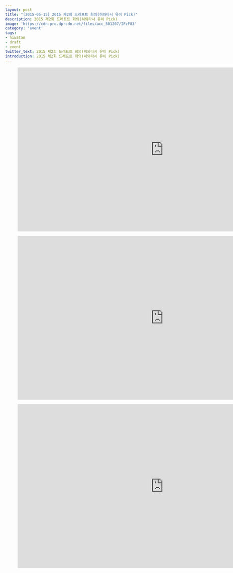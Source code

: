 ```yaml
---
layout: post
title: "[2015-05-15] 2015 제2회 드래프트 회의(히와타시 유이 Pick)"
description: 2015 제2회 드래프트 회의(히와타시 유이 Pick)
image: 'https://cdn-pro.dprcdn.net/files/acc_501207/IFzF83'
category: 'event'
tags:
- hiwatan
- draft
- event
twitter_text: 2015 제2회 드래프트 회의(히와타시 유이 Pick)
introduction: 2015 제2회 드래프트 회의(히와타시 유이 Pick)
---
```

<figure class="video_container">
<iframe width="936" height="526" src="https://serviceapi.nmv.naver.com/flash/convertIframeTag.nhn?vid=C12AF94B78D10AACD903264FEEF201E046B6&outKey=V126696b90db259fba84573fc13e59a5c61fe939f9937bc6500cd73fc13e59a5c61fe" frameborder="no" scrolling="no" webkitallowfullscreen mozallowfullscreen allowfullscreen></iframe>
</figure>

<figure class="video_container">
<iframe width="936" height="526" src="https://serviceapi.nmv.naver.com/flash/convertIframeTag.nhn?vid=135C53F05BEC77EB5EF4B8578803FAE9C60A&outKey=V121025e69e1de06a7179798e37fb4077dfd6fb01db467478def7798e37fb4077dfd6" frameborder="no" scrolling="no" webkitallowfullscreen mozallowfullscreen allowfullscreen></iframe>
</figure>

<figure class="video_container">
<iframe width="936" height="526" src="https://serviceapi.nmv.naver.com/flash/convertIframeTag.nhn?vid=7DD786D8BBE6647584C5E02F448C29271F60&outKey=V1210079522c655aea544310d68073d62b0b384e5f47758a98456310d68073d62b0b3" frameborder="no" scrolling="no" webkitallowfullscreen mozallowfullscreen allowfullscreen></iframe>
</figure>
